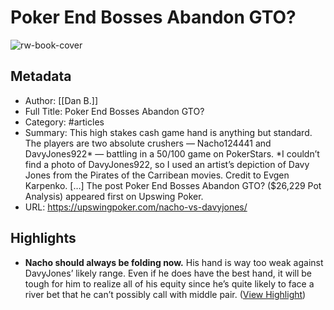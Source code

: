 # Poker End Bosses Abandon GTO?

![rw-book-cover](https://upswingpoker.com/wp-content/uploads/2023/08/davy-jones-vs-nacho.jpg)

## Metadata
- Author: [[Dan B.]]
- Full Title: Poker End Bosses Abandon GTO?
- Category: #articles
- Summary: This high stakes cash game hand is anything but standard. The players are two absolute crushers — Nacho124441 and DavyJones922* — battling in a $50/$100 game on PokerStars. *I couldn’t find a photo of DavyJones922, so I used an artist’s depiction of Davy Jones from the Pirates of the Carribean movies. Credit to Evgen Karpenko. […]
The post Poker End Bosses Abandon GTO? ($26,229 Pot Analysis) appeared first on Upswing Poker.
- URL: https://upswingpoker.com/nacho-vs-davyjones/

## Highlights
- **Nacho should always be folding now.** His hand is way too weak against DavyJones’ likely range. Even if he does have the best hand, it will be tough for him to realize all of his equity since he’s quite likely to face a river bet that he can’t possibly call with middle pair. ([View Highlight](https://read.readwise.io/read/01h869k193dpj12cdr0zpbjzfv))
